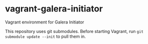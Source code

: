 vagrant-galera-initiator
========================

Vagrant environment for Galera Initiator

This repository uses git submodules. Before starting Vagrant, run ```git submodule update --init``` to pull them in.

